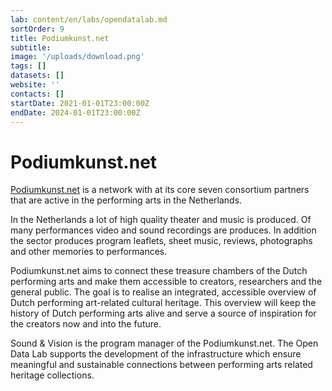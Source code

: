 ```yaml
---
lab: content/en/labs/opendatalab.md
sortOrder: 9
title: Podiumkunst.net
subtitle:
image: '/uploads/download.png'
tags: []
datasets: []
website: ''
contacts: []
startDate: 2021-01-01T23:00:00Z
endDate: 2024-01-01T23:00:00Z
---
```


# Podiumkunst.net

[Podiumkunst.net](https://www.podiumkunst.net/over-ons 'podiumkunst.net') is a network with at its core seven consortium partners that are active in the performing arts in the Netherlands.

In the Netherlands a lot of high quality theater and music is produced. Of many performances video and sound recordings are produces. In addition the sector produces program leaflets, sheet music, reviews, photographs and other memories to performances.

Podiumkunst.net aims to connect these treasure chambers of the Dutch performing arts and make them accessible to creators, researchers and the general public. The goal is to realise an integrated, accessible overview of Dutch performing art-related cultural heritage. This overview will keep the history of Dutch performing arts alive and serve a source of inspiration for the creators now and into the future.

Sound & Vision is the program manager of the Podiumkunst.net. The Open Data Lab supports the development of the infrastructure which ensure meaningful and sustainable connections between performing arts related heritage collections.
